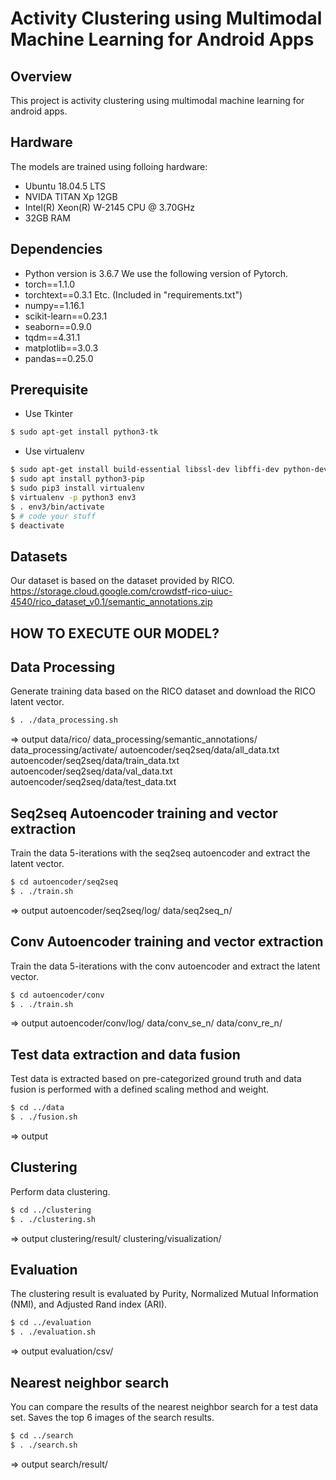 # Activity Clustering using Multimodal Machine Learning for Android Apps

## Overview
This project is activity clustering using multimodal machine learning for android apps.

## Hardware
The models are trained using folloing hardware:
- Ubuntu 18.04.5 LTS
- NVIDA TITAN Xp 12GB
- Intel(R) Xeon(R) W-2145 CPU @ 3.70GHz
- 32GB RAM

## Dependencies
- Python version is 3.6.7
We use the following version of Pytorch.
- torch==1.1.0
- torchtext==0.3.1
Etc. (Included in "requirements.txt")
- numpy==1.16.1
- scikit-learn==0.23.1
- seaborn==0.9.0
- tqdm==4.31.1
- matplotlib==3.0.3
- pandas==0.25.0

## Prerequisite
- Use Tkinter
```     sh
$ sudo apt-get install python3-tk
```
- Use virtualenv
```     sh
$ sudo apt-get install build-essential libssl-dev libffi-dev python-dev
$ sudo apt install python3-pip
$ sudo pip3 install virtualenv
$ virtualenv -p python3 env3
$ . env3/bin/activate
$ # code your stuff
$ deactivate
```

## Datasets
Our dataset is based on the dataset provided by RICO.
https://storage.cloud.google.com/crowdstf-rico-uiuc-4540/rico_dataset_v0.1/semantic_annotations.zip

## HOW TO EXECUTE OUR MODEL?
## Data Processing
Generate training data based on the RICO dataset and download the RICO latent vector.
```     sh
$ . ./data_processing.sh
```


=> output
 data/rico/
 data_processing/semantic_annotations/
 data_processing/activate/
 autoencoder/seq2seq/data/all_data.txt
 autoencoder/seq2seq/data/train_data.txt
 autoencoder/seq2seq/data/val_data.txt
 autoencoder/seq2seq/data/test_data.txt

## Seq2seq Autoencoder training and vector extraction
Train the data 5-iterations with the seq2seq autoencoder and extract the latent vector.
```     sh
$ cd autoencoder/seq2seq
$ . ./train.sh
```

=> output
 autoencoder/seq2seq/log/
 data/seq2seq_n/

## Conv Autoencoder training and vector extraction
Train the data 5-iterations with the conv autoencoder and extract the latent vector.
```     sh
$ cd autoencoder/conv
$ . ./train.sh
```

=> output
 autoencoder/conv/log/
 data/conv_se_n/
 data/conv_re_n/

## Test data extraction and data fusion
Test data is extracted based on pre-categorized ground truth and data fusion is performed with a defined scaling method and weight.
```     sh
$ cd ../data
$ . ./fusion.sh
```

=> output

## Clustering
Perform data clustering.
```     sh
$ cd ../clustering
$ . ./clustering.sh
```

=> output
 clustering/result/
 clustering/visualization/

## Evaluation
The clustering result is evaluated by Purity, Normalized Mutual Information (NMI), and Adjusted Rand index (ARI).
```     sh
$ cd ../evaluation
$ . ./evaluation.sh
```

=> output
 evaluation/csv/

## Nearest neighbor search
You can compare the results of the nearest neighbor search for a test data set. Saves the top 6 images of the search results.
```     sh
$ cd ../search
$ . ./search.sh
```

=> output
search/result/

